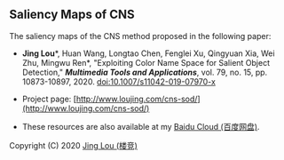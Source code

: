 ## Saliency Maps of CNS

The saliency maps of the CNS method proposed in the following paper:

 - **Jing Lou***, Huan Wang, Longtao Chen, Fenglei Xu, Qingyuan Xia, Wei Zhu, Mingwu Ren*, "Exploiting Color Name Space for Salient Object Detection," ***Multimedia Tools and Applications***, vol. 79, no. 15, pp. 10873-10897, 2020. [doi:10.1007/s11042-019-07970-x](https://link.springer.com/article/10.1007/s11042-019-07970-x "doi:10.1007/s11042-019-07970-x")

 - Project page: [http://www.loujing.com/cns-sod/](http://www.loujing.com/cns-sod/)

 - These resources are also available at my [Baidu Cloud (百度网盘)](https://pan.baidu.com/s/1kUByzrx#list/path=%2Fresearch%2Fp2019-cns-sod%2FSalMaps).

Copyright (C) 2020 [Jing Lou (楼竞)](http://www.loujing.com)

